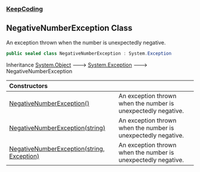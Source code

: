 ### [KeepCoding](KeepCoding.md 'KeepCoding')
## NegativeNumberException Class
An exception thrown when the number is unexpectedly negative.  
```csharp
public sealed class NegativeNumberException : System.Exception
```

Inheritance [System.Object](https://docs.microsoft.com/en-us/dotnet/api/System.Object 'System.Object') &#129106; [System.Exception](https://docs.microsoft.com/en-us/dotnet/api/System.Exception 'System.Exception') &#129106; NegativeNumberException  

| Constructors | |
| :--- | :--- |
| [NegativeNumberException()](KeepCoding_NegativeNumberException_NegativeNumberException().md 'KeepCoding.NegativeNumberException.NegativeNumberException()') | An exception thrown when the number is unexpectedly negative.<br/> |
| [NegativeNumberException(string)](KeepCoding_NegativeNumberException_NegativeNumberException(string).md 'KeepCoding.NegativeNumberException.NegativeNumberException(string)') | An exception thrown when the number is unexpectedly negative.<br/> |
| [NegativeNumberException(string, Exception)](KeepCoding_NegativeNumberException_NegativeNumberException(string_System_Exception).md 'KeepCoding.NegativeNumberException.NegativeNumberException(string, System.Exception)') | An exception thrown when the number is unexpectedly negative.<br/> |
